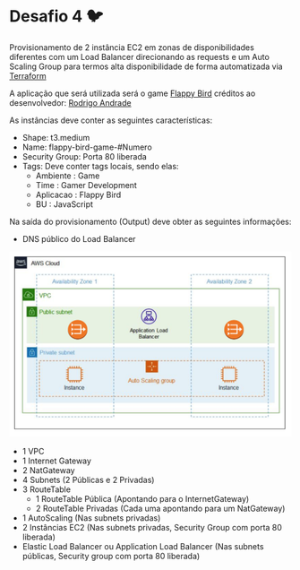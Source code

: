 # Desafio 4 🐦

Provisionamento de 2 instância EC2 em zonas de disponibilidades diferentes com um Load Balancer direcionando as requests e um Auto Scaling Group para termos alta disponibilidade de forma automatizada via [Terraform](https://www.terraform.io/)

A aplicação que será utilizada será o game [Flappy Bird](https://github.com/Rod1Andrade/Flappy-Bird-JS) créditos ao desenvolvedor: [Rodrigo Andrade](https://github.com/Rod1Andrade)

As instâncias deve conter as seguintes características:

* Shape: t3.medium
* Name: flappy-bird-game-#Numero
* Security Group: Porta 80 liberada
* Tags: Deve conter tags locais, sendo elas:
    - Ambiente : Game
    - Time : Gamer Development
    - Aplicacao : Flappy Bird
    - BU : JavaScript

Na saída do provisionamento (Output) deve obter as seguintes informações:

* DNS público do Load Balancer

![Desafio 04 ](img/desafio-04.png?raw=true "Desafio 04")

* 1 VPC
* 1 Internet Gateway
* 2 NatGateway
* 4 Subnets (2 Públicas e 2 Privadas)
* 3 RouteTable
    - 1 RouteTable Pública (Apontando para o InternetGateway)
    - 2 RouteTable Privadas (Cada uma apontando para um NatGateway)
* 1 AutoScaling (Nas subnets privadas)
* 2 Instâncias EC2 (Nas subnets privadas, Security Group com porta 80 liberada)
* Elastic Load Balancer ou Application Load Balancer (Nas subnets públicas, Security group com porta 80 liberada)